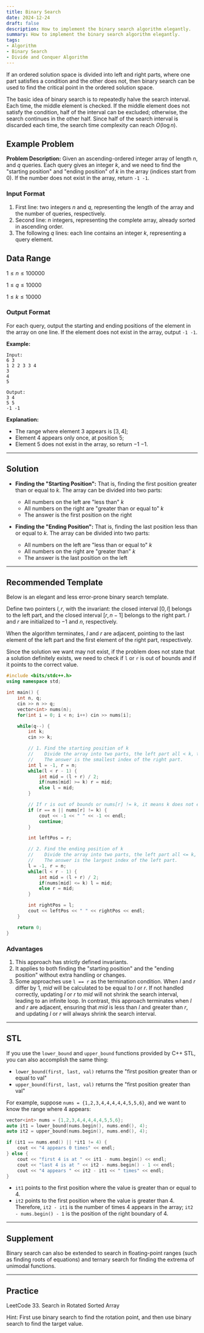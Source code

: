 ```yaml
---
title: Binary Search
date: 2024-12-24
draft: false
description: How to implement the binary search algorithm elegantly.
summary: How to implement the binary search algorithm elegantly.
tags:
- Algorithm
- Binary Search
- Divide and Conquer Algorithm
---
```


If an ordered solution space is divided into left and right parts, where one part satisfies a condition and the other does not, then binary search can be used to find the critical point in the ordered solution space.

The basic idea of binary search is to repeatedly halve the search interval. Each time, the middle element is checked. If the middle element does not satisfy the condition, half of the interval can be excluded; otherwise, the search continues in the other half. Since half of the search interval is discarded each time, the search time complexity can reach $O(\log n)$.

## Example Problem

**Problem Description:**
Given an ascending-ordered integer array of length $n$, and $q$ queries. Each query gives an integer $k$, and we need to find the "starting position" and "ending position" of $k$ in the array (indices start from 0). If the number does not exist in the array, return `-1 -1`.

### Input Format

1. First line: two integers $n$ and $q$, representing the length of the array and the number of queries, respectively.
2. Second line: $n$ integers, representing the complete array, already sorted in ascending order.
3. The following $q$ lines: each line contains an integer $k$, representing a query element.

## Data Range

$1 \leq n \leq 100000$

$1 \leq q \leq 10000$

$1 \leq k \leq 10000$

### Output Format

For each query, output the starting and ending positions of the element in the array on one line. If the element does not exist in the array, output `-1 -1`.

**Example:**

```
Input:
6 3
1 2 2 3 3 4
3
4
5

Output:
3 4
5 5
-1 -1
```

**Explanation:**

- The range where element $3$ appears is $[3, 4]$;
- Element $4$ appears only once, at position $5$;
- Element $5$ does not exist in the array, so return $-1$ $-1$.

---

## Solution

- **Finding the "Starting Position":**
  That is, finding the first position greater than or equal to $k$. The array can be divided into two parts:
    - All numbers on the left are "less than" $k$
    - All numbers on the right are "greater than or equal to" $k$
    - The answer is the first position on the right

- **Finding the "Ending Position":**
  That is, finding the last position less than or equal to $k$. The array can be divided into two parts:
    - All numbers on the left are "less than or equal to" $k$
    - All numbers on the right are "greater than" $k$
    - The answer is the last position on the left

---

## Recommended Template

Below is an elegant and less error-prone binary search template.

Define two pointers $l, r$, with the invariant: the closed interval $[0, l]$ belongs to the left part, and the closed interval $[r, n - 1]$ belongs to the right part. $l$ and $r$ are initialized to $-1$ and $n$, respectively.

When the algorithm terminates, $l$ and $r$ are adjacent, pointing to the last element of the left part and the first element of the right part, respectively.

Since the solution we want may not exist, if the problem does not state that a solution definitely exists, we need to check if `l` or `r` is out of bounds and if it points to the correct value.

```cpp
#include <bits/stdc++.h>
using namespace std;

int main() {
    int n, q;
    cin >> n >> q;
    vector<int> nums(n);
    for(int i = 0; i < n; i++) cin >> nums[i];

    while(q--) {
        int k;
        cin >> k;

        // 1. Find the starting position of k
        //    Divide the array into two parts, the left part all < k, the right part all >= k.
        //    The answer is the smallest index of the right part.
        int l = -1, r = n;
        while(l < r - 1) {
            int mid = (l + r) / 2;
            if(nums[mid] >= k) r = mid; 
            else l = mid;
        }

        // If r is out of bounds or nums[r] != k, it means k does not exist
        if (r == n || nums[r] != k) {
            cout << -1 << " " << -1 << endl;
            continue;
        }

        int leftPos = r;

        // 2. Find the ending position of k
        //    Divide the array into two parts, the left part all <= k, the right part all > k.
        //    The answer is the largest index of the left part.
        l = -1, r = n;
        while(l < r - 1) {
            int mid = (l + r) / 2;
            if(nums[mid] <= k) l = mid;
            else r = mid;
        }

        int rightPos = l;
        cout << leftPos << " " << rightPos << endl;
    }

    return 0;
}
```

### Advantages

1. This approach has strictly defined invariants.
2. It applies to both finding the "starting position" and the "ending position" without extra handling or changes.
3. Some approaches use `l == r` as the termination condition. When $l$ and $r$ differ by $1$, $mid$ will be calculated to be equal to $l$ or $r$. If not handled correctly, updating $l$ or $r$ to $mid$ will not shrink the search interval, leading to an infinite loop. In contrast, this approach terminates when $l$ and $r$ are adjacent, ensuring that $mid$ is less than $l$ and greater than $r$, and updating $l$ or $r$ will always shrink the search interval.

---

## STL

If you use the `lower_bound` and `upper_bound` functions provided by C++ STL, you can also accomplish the same thing:

- `lower_bound(first, last, val)` returns the "first position greater than or equal to val"
- `upper_bound(first, last, val)` returns the "first position greater than val"

For example, suppose `nums = {1,2,3,4,4,4,4,4,5,5,6}`, and we want to know the range where 4 appears:

```cpp
vector<int> nums = {1,2,3,4,4,4,4,4,5,5,6};
auto it1 = lower_bound(nums.begin(), nums.end(), 4);
auto it2 = upper_bound(nums.begin(), nums.end(), 4);

if (it1 == nums.end() || *it1 != 4) {
    cout << "4 appears 0 times" << endl;
} else {
    cout << "first 4 is at " << it1 - nums.begin() << endl;
    cout << "last 4 is at " << it2 - nums.begin() - 1 << endl;
    cout << "4 appears " << it2 - it1 << " times" << endl;
}
```

- `it1` points to the first position where the value is greater than or equal to $4$.
- `it2` points to the first position where the value is greater than $4$.
  Therefore, `it2 - it1` is the number of times $4$ appears in the array; `it2 - nums.begin() - 1` is the position of the right boundary of $4$.

---

## Supplement

Binary search can also be extended to search in floating-point ranges (such as finding roots of equations) and ternary search for finding the extrema of unimodal functions.

---

## Practice

LeetCode 33. Search in Rotated Sorted Array

Hint: First use binary search to find the rotation point, and then use binary search to find the target value.